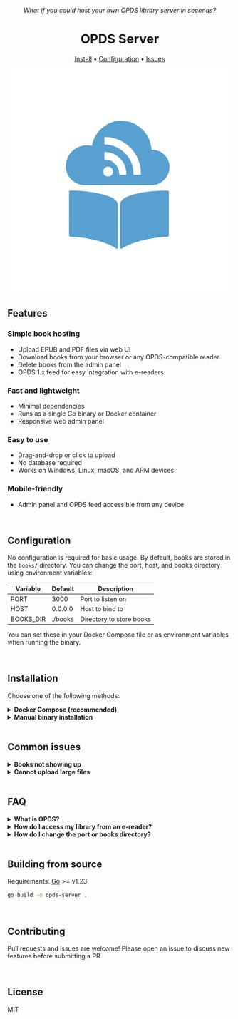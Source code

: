 <p align="center"><em>What if you could host your own OPDS library server in seconds?</em></p>
<h1 align="center">OPDS Server</h1>
<p align="center"><a href="#installation">Install</a> • <a href="#configuration">Configuration</a> • <a href="https://github.com/koalilla/opds-server/issues">Issues</a></p>

![](static/icon.png)

## Features

### Simple book hosting
* Upload EPUB and PDF files via web UI
* Download books from your browser or any OPDS-compatible reader
* Delete books from the admin panel
* OPDS 1.x feed for easy integration with e-readers

### Fast and lightweight
* Minimal dependencies
* Runs as a single Go binary or Docker container
* Responsive web admin panel

### Easy to use
* Drag-and-drop or click to upload
* No database required
* Works on Windows, Linux, macOS, and ARM devices

### Mobile-friendly
* Admin panel and OPDS feed accessible from any device

<br>

## Configuration

No configuration is required for basic usage. By default, books are stored in the `books/` directory. You can change the port, host, and books directory using environment variables:

| Variable    | Default      | Description                |
|-------------|--------------|----------------------------|
| PORT        | 3000         | Port to listen on          |
| HOST        | 0.0.0.0      | Host to bind to            |
| BOOKS_DIR   | ./books      | Directory to store books   |

You can set these in your Docker Compose file or as environment variables when running the binary.

<br>

## Installation

Choose one of the following methods:

<details>
<summary><strong>Docker Compose (recommended)</strong></summary>
<br>

Create a `docker-compose.yml` file:

```yaml
version: '3.8'
services:
  opds-server:
    image: koalilla/opds-server:latest
    container_name: opds-server
    ports:
      - "3000:3000"
    volumes:
      - ./books:/app/books
    restart: unless-stopped
    environment:
      - PORT=3000
      - HOST=0.0.0.0
      - BOOKS_DIR=/app/books
```

Then run:

```bash
docker compose up -d
```

Access the admin panel at [http://localhost:3000/admin](http://localhost:3000/admin)

</details>

<details>
<summary><strong>Manual binary installation</strong></summary>
<br>

1. Download the latest release for your OS from the [releases page](https://github.com/koalilla/opds-server/releases).
2. Extract the binary and run it:

```bash
./opds-server
```

3. Visit [http://localhost:3000/admin](http://localhost:3000/admin) to upload books.

</details>

<br>

## Common issues
<details>
<summary><strong>Books not showing up</strong></summary>
Make sure your files are in the correct `books/` directory and have the `.epub` or `.pdf` extension.
</details>

<details>
<summary><strong>Cannot upload large files</strong></summary>
The default upload limit is 100MB. For larger files, increase the server's max upload size in the code or reverse proxy.
</details>

<br>

## FAQ
<details>
<summary><strong>What is OPDS?</strong></summary>
OPDS (Open Publication Distribution System) is a standard for sharing digital books via web feeds, supported by many e-readers and apps.
</details>

<details>
<summary><strong>How do I access my library from an e-reader?</strong></summary>
Add your server's OPDS URL (shown in the admin panel) to your reader app.
</details>

<details>
<summary><strong>How do I change the port or books directory?</strong></summary>
Set the `PORT`, `HOST`, or `BOOKS_DIR` environment variables before starting the server.
</details>

<br>

## Building from source

Requirements: [Go](https://go.dev/dl/) >= v1.23

```bash
go build -o opds-server .
```

<br>

## Contributing

Pull requests and issues are welcome! Please open an issue to discuss new features before submitting a PR.

<br>

## License

MIT

